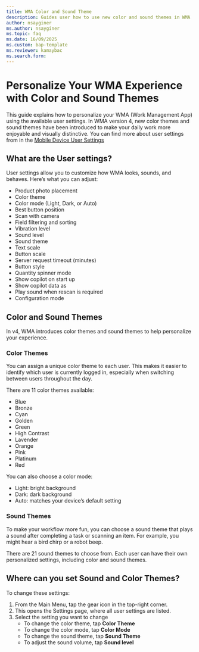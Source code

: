 ```yaml
---
title: WMA Color and Sound Theme
description: Guides user how to use new color and sound themes in WMA
author: nsayginer
ms.author: nsayginer
ms.topic: faq
ms.date: 16/09/2025
ms.custom: bap-template
ms.reviewer: kamaybac
ms.search.form:
---
```


# Personalize Your WMA Experience with Color and Sound Themes

This guide explains how to personalize your WMA (Work Management App) using the available user settings. In WMA version 4, new color themes and sound themes have been introduced to make your daily work more enjoyable and visually distinctive. 
You can find more about user settings from in the [Mobile Device User Settings](mobile-device-user-settings.md)

## What are the User settings?

User settings allow you to customize how WMA looks, sounds, and behaves. Here’s what you can adjust:

- Product photo placement
- Color theme
- Color mode (Light, Dark, or Auto)
- Best button position
- Scan with camera 
- Field filtering and sorting
- Vibration level
- Sound level
- Sound theme
- Text scale
- Button scale
- Server request timeout (minutes)
- Button style
- Quantity spinner mode
- Show copilot on start up
- Show copilot data as
- Play sound when rescan is required
- Configuration mode

## Color and Sound Themes

In v4, WMA introduces color themes and sound themes to help personalize your experience.

### Color Themes

You can assign a unique color theme to each user. This makes it easier to identify which user is currently logged in, especially when switching between users throughout the day.

There are 11 color themes available:
- Blue
- Bronze
- Cyan
- Golden
- Green
- High Contrast
- Lavender
- Orange
- Pink
- Platinum
- Red

You can also choose a color mode:

- Light: bright background
- Dark: dark background
- Auto: matches your device’s default setting

### Sound Themes

To make your workflow more fun, you can choose a sound theme that plays a sound after completing a task or scanning an item. For example, you might hear a bird chirp or a robot beep.

There are 21 sound themes to choose from.
Each user can have their own personalized settings, including color and sound themes.



## Where can you set Sound and Color Themes?

To change these settings:

1. From the Main Menu, tap the gear icon in the top-right corner.
2. This opens the Settings page, where all user settings are listed.
3. Select the setting you want to change
	- To change the color theme, tap **Color Theme**
	- To change the color mode, tap **Color Mode**
	- To change the sound theme, tap **Sound Theme**
	- To adjust the sound volume, tap **Sound level**
